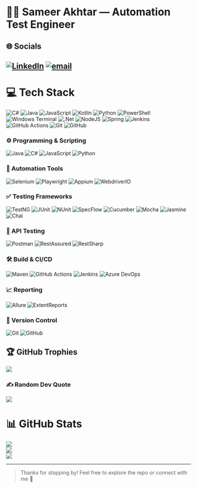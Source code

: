 # 👨‍💻 Sameer Akhtar — Automation Test Engineer

## 🌐 Socials  
[![LinkedIn](https://img.shields.io/badge/LinkedIn-%230077B5.svg?logo=linkedin&logoColor=white)](https://linkedin.com/in/sameer-akhtar-9b645325b/)
[![email](https://img.shields.io/badge/Email-D14836?logo=gmail&logoColor=white)](mailto:akhtarsameer743@gmail.com)
---

# 💻 Tech Stack
![C#](https://img.shields.io/badge/c%23-%23239120.svg?style=for-the-badge&logo=csharp&logoColor=white) ![Java](https://img.shields.io/badge/java-%23ED8B00.svg?style=for-the-badge&logo=openjdk&logoColor=white) ![JavaScript](https://img.shields.io/badge/javascript-%23323330.svg?style=for-the-badge&logo=javascript&logoColor=%23F7DF1E) ![Kotlin](https://img.shields.io/badge/kotlin-%237F52FF.svg?style=for-the-badge&logo=kotlin&logoColor=white) ![Python](https://img.shields.io/badge/python-3670A0?style=for-the-badge&logo=python&logoColor=ffdd54) ![PowerShell](https://img.shields.io/badge/PowerShell-%235391FE.svg?style=for-the-badge&logo=powershell&logoColor=white) ![Windows Terminal](https://img.shields.io/badge/Windows%20Terminal-%234D4D4D.svg?style=for-the-badge&logo=windows-terminal&logoColor=white) ![.Net](https://img.shields.io/badge/.NET-5C2D91?style=for-the-badge&logo=.net&logoColor=white) ![NodeJS](https://img.shields.io/badge/node.js-6DA55F?style=for-the-badge&logo=node.js&logoColor=white) ![Spring](https://img.shields.io/badge/spring-%236DB33F.svg?style=for-the-badge&logo=spring&logoColor=white) ![Jenkins](https://img.shields.io/badge/jenkins-%232C5263.svg?style=for-the-badge&logo=jenkins&logoColor=white) ![GitHub Actions](https://img.shields.io/badge/github%20actions-%232671E5.svg?style=for-the-badge&logo=githubactions&logoColor=white) ![Git](https://img.shields.io/badge/git-%23F05033.svg?style=for-the-badge&logo=git&logoColor=white) ![GitHub](https://img.shields.io/badge/github-%23121011.svg?style=for-the-badge&logo=github&logoColor=white)
### ⚙️ Programming & Scripting
![Java](https://img.shields.io/badge/Java-Experienced-orange?logo=java&style=for-the-badge)
![C#](https://img.shields.io/badge/C%23-Experienced-blue?logo=csharp&style=for-the-badge)
![JavaScript](https://img.shields.io/badge/JavaScript-Active-yellow?logo=javascript&style=for-the-badge)
![Python](https://img.shields.io/badge/Python-Scripting-blue?logo=python&style=for-the-badge)

### 🧪 Automation Tools  
![Selenium](https://img.shields.io/badge/Selenium-Web_Automation-green?logo=selenium&style=for-the-badge)
![Playwright](https://img.shields.io/badge/Playwright-E2E-purple?logo=microsoft&style=for-the-badge)
![Appium](https://img.shields.io/badge/Appium-Mobile_Automation-blueviolet?logo=appium&style=for-the-badge)
![WebdriverIO](https://img.shields.io/badge/WebdriverIO-UI_Testing-critical?logo=webdriverio&style=for-the-badge)

### ✅ Testing Frameworks  
![TestNG](https://img.shields.io/badge/TestNG-Testing-red?logo=testng&style=for-the-badge)
![JUnit](https://img.shields.io/badge/JUnit-Testing-green?logo=junit5&style=for-the-badge)
![NUnit](https://img.shields.io/badge/NUnit-Testing-green?logo=nunit&style=for-the-badge)
![SpecFlow](https://img.shields.io/badge/SpecFlow-BDD-orange?logo=spectator&style=for-the-badge)
![Cucumber](https://img.shields.io/badge/Cucumber-BDD-green?logo=cucumber&style=for-the-badge)
![Mocha](https://img.shields.io/badge/Mocha-JS_Testing-brown?logo=mocha&style=for-the-badge)
![Jasmine](https://img.shields.io/badge/Jasmine-Testing-ff69b4?logo=jasmine&style=for-the-badge)
![Chai](https://img.shields.io/badge/Chai-Assertions-A30701?logo=chai&style=for-the-badge)


### 📡 API Testing
![Postman](https://img.shields.io/badge/Postman-API-orange?logo=postman&style=for-the-badge)
![RestAssured](https://img.shields.io/badge/RestAssured-API_Testing-brightgreen?style=for-the-badge)
![RestSharp](https://img.shields.io/badge/RestSharp-C%23_API_Testing-darkblue?style=for-the-badge)

### 🛠️ Build & CI/CD
![Maven](https://img.shields.io/badge/Maven-Build-red?logo=apachemaven&style=for-the-badge)
![GitHub Actions](https://img.shields.io/badge/github%20actions-%232671E5.svg?style=for-the-badge&logo=githubactions&logoColor=white)
![Jenkins](https://img.shields.io/badge/Jenkins-CI/CD-red?logo=jenkins&style=for-the-badge)
![Azure DevOps](https://img.shields.io/badge/Azure-Pipelines-blue?logo=azure-devops&style=for-the-badge)

### 📈 Reporting
![Allure](https://img.shields.io/badge/Allure-Reports-purple?logo=allure&style=for-the-badge)
![ExtentReports](https://img.shields.io/badge/ExtentReports-Reporting-blue?style=for-the-badge)

### 💾 Version Control
![Git](https://img.shields.io/badge/Git-Version_Control-orange?logo=git&style=for-the-badge)
![GitHub](https://img.shields.io/badge/GitHub-Code_Hosting-black?logo=github&style=for-the-badge)

## 🏆 GitHub Trophies
![](https://github-profile-trophy.vercel.app/?username=CodeNinja0615&theme=radical&no-frame=true&no-bg=false&margin-w=4)

### ✍️ Random Dev Quote
![](https://quotes-github-readme.vercel.app/api?type=horizontal&theme=radical)

# 📊 GitHub Stats  
![](https://github-readme-stats.vercel.app/api?username=codeninja0615&theme=dark&hide_border=true&include_all_commits=true&count_private=true)<br/>
![](https://nirzak-streak-stats.vercel.app/?user=codeninja0615&theme=dark&hide_border=true)<br/>
![](https://github-readme-stats.vercel.app/api/top-langs/?username=codeninja0615&theme=dark&hide_border=true&layout=compact)

---

> Thanks for stopping by! Feel free to explore the repo or connect with me 🚀 
<!-- Proudly created with GPRM ( https://gprm.itsvg.in ) -->
